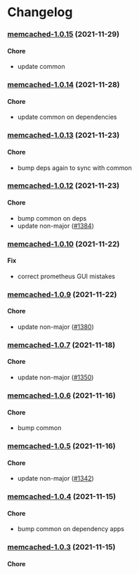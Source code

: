 # Changelog<br>


<a name="memcached-1.0.15"></a>
### [memcached-1.0.15](https://github.com/truecharts/apps/compare/memcached-1.0.14...memcached-1.0.15) (2021-11-29)

#### Chore

* update common



<a name="memcached-1.0.14"></a>
### [memcached-1.0.14](https://github.com/truecharts/apps/compare/memcached-1.0.13...memcached-1.0.14) (2021-11-28)

#### Chore

* update common on dependencies



<a name="memcached-1.0.13"></a>
### [memcached-1.0.13](https://github.com/truecharts/apps/compare/memcached-1.0.12...memcached-1.0.13) (2021-11-23)

#### Chore

* bump deps again to sync with common



<a name="memcached-1.0.12"></a>
### [memcached-1.0.12](https://github.com/truecharts/apps/compare/memcached-1.0.10...memcached-1.0.12) (2021-11-23)

#### Chore

* bump common on deps
* update non-major ([#1384](https://github.com/truecharts/apps/issues/1384))



<a name="memcached-1.0.10"></a>
### [memcached-1.0.10](https://github.com/truecharts/apps/compare/memcached-1.0.9...memcached-1.0.10) (2021-11-22)

#### Fix

* correct prometheus GUI mistakes



<a name="memcached-1.0.9"></a>
### [memcached-1.0.9](https://github.com/truecharts/apps/compare/memcached-1.0.8...memcached-1.0.9) (2021-11-22)

#### Chore

* update non-major ([#1380](https://github.com/truecharts/apps/issues/1380))



<a name="memcached-1.0.7"></a>
### [memcached-1.0.7](https://github.com/truecharts/apps/compare/memcached-1.0.6...memcached-1.0.7) (2021-11-18)

#### Chore

* update non-major ([#1350](https://github.com/truecharts/apps/issues/1350))



<a name="memcached-1.0.6"></a>
### [memcached-1.0.6](https://github.com/truecharts/apps/compare/memcached-1.0.5...memcached-1.0.6) (2021-11-16)

#### Chore

* bump common



<a name="memcached-1.0.5"></a>
### [memcached-1.0.5](https://github.com/truecharts/apps/compare/memcached-1.0.4...memcached-1.0.5) (2021-11-16)

#### Chore

* update non-major ([#1342](https://github.com/truecharts/apps/issues/1342))



<a name="memcached-1.0.4"></a>
### [memcached-1.0.4](https://github.com/truecharts/apps/compare/memcached-1.0.3...memcached-1.0.4) (2021-11-15)

#### Chore

* bump common on dependency apps



<a name="memcached-1.0.3"></a>
### [memcached-1.0.3](https://github.com/truecharts/apps/compare/memcached-1.0.2...memcached-1.0.3) (2021-11-15)

#### Chore

